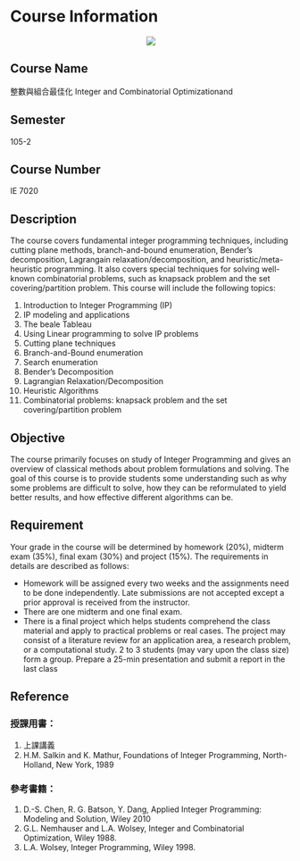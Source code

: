 # Course Information

<p align="center">
  <img src="https://i.imgur.com/qZwZGIM.png">
</p>

## Course Name

整數與組合最佳化
Integer and Combinatorial Optimizationand

## Semester

105-2

## Course Number

IE 7020

## Description

The course covers fundamental integer programming techniques, including cutting plane methods, branch-and-bound enumeration, Bender’s decomposition, Lagrangain relaxation/decomposition, and heuristic/meta-heuristic programming. It also covers special techniques for solving well-known combinatorial problems, such as knapsack problem and the set covering/partition problem. This course will include the following topics:

1.	Introduction to Integer Programming (IP)
2.	IP modeling and applications
3.	The beale Tableau
4.	Using Linear programming to solve IP problems
5.	Cutting plane techniques
6.	Branch-and-Bound enumeration
7.	Search enumeration
8.	Bender’s Decomposition
9.	Lagrangian Relaxation/Decomposition
10.	Heuristic Algorithms
11.	Combinatorial problems: knapsack problem and the set covering/partition problem

## Objective

The course primarily focuses on study of Integer Programming and gives an overview of classical methods about problem formulations and solving. The goal of this course is to provide students some understanding such as why some problems are difficult to solve, how they can be reformulated to yield better results, and how effective different algorithms can be.

## Requirement

Your grade in the course will be determined by homework (20%), midterm exam (35%), final exam (30%) and project (15%). The requirements in details are described as follows: 

- Homework will be assigned every two weeks and the assignments need to be done independently. Late submissions are not accepted except a prior approval is received from the instructor.
- There are one midterm and one final exam.
- There is a final project which helps students comprehend the class material and apply to practical problems or real cases. The project may consist of a literature review for an application area, a research problem, or a computational study. 2 to 3 students (may vary upon the class size) form a group. Prepare a 25-min presentation and submit a report in the last class

## Reference

### 授課用書：

1. 上課講義
2. H.M. Salkin and K. Mathur, Foundations of Integer Programming, North-Holland, New York, 1989

### 參考書籍： 

1. D.-S. Chen, R. G. Batson, Y. Dang, Applied Integer Programming: Modeling and Solution, Wiley 2010 
2. G.L. Nemhauser and L.A. Wolsey, Integer and Combinatorial Optimization, Wiley 1988.
3. L.A. Wolsey, Integer Programming, Wiley 1998.

